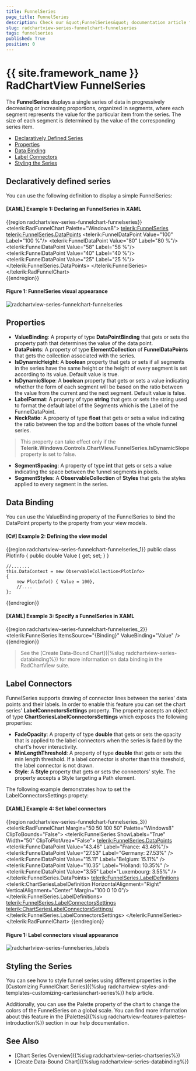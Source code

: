 ```yaml
---
title: FunnelSeries
page_title: FunnelSeries
description: Check our &quot;FunnelSeries&quot; documentation article for the RadChartView {{ site.framework_name }} control.
slug: radchartview-series-funnelchart-funnelseries
tags: funnelseries
published: True
position: 0
---
```


# {{ site.framework_name }} RadChartView FunnelSeries

The __FunnelSeries__ displays a single series of data in progressively decreasing or increasing proportions, organized in segments, where each segment represents the value for the particular item from the series. The size of each segment is determined by the value of the corresponding series item.

* [Declaratively Defined Series](#declaratively-defined-series)
* [Properties](#properties)
* [Data Binding](#data-binding)
* [Label Connectors](#label-connectors)
* [Styling the Series](#styling-the-series)

## Declaratively defined series

You can use the following definition to display a simple FunnelSeries:        

#### __[XAML] Example 1: Declaring an FunnelSeries in XAML__
{{region radchartview-series-funnelchart-funnelseries}}
	<telerik:RadFunnelChart Palette="Windows8">
		<telerik:FunnelSeries>
			<telerik:FunnelSeries.DataPoints>
				<telerik:FunnelDataPoint Value="100" Label="100 %"/>
				<telerik:FunnelDataPoint Value="80" Label="80 %"/>
				<telerik:FunnelDataPoint Value="58" Label="58 %"/>
				<telerik:FunnelDataPoint Value="40" Label="40 %"/>
				<telerik:FunnelDataPoint Value="25" Label="25 %"/>
			</telerik:FunnelSeries.DataPoints>
		</telerik:FunnelSeries>
	</telerik:RadFunnelChart>	
{{endregion}}

#### __Figure 1: FunnelSeries visual appearance__
![ radchartview-series-funnelchart-funnelseries](images/radchartview-series-funnelseries.png)

## Properties

* __ValueBinding__: A property of type __DataPointBinding__ that gets or sets the property path that determines the value of the data point.
* __DataPoints__: A property of type __ElementCollection__ of __FunnelDataPoints__ that gets the collection associated with the series.
* __IsDynamicHeight__: A __boolean__ property that gets or sets if all segments in the series have the same height or the height of every segment is set according to its value. Default value is true.
* __IsDynamicSlope__: A __boolean__ property that gets or sets a value indicating whether the form of each segment will be based on the ratio between the value from the current and the next segment. Default value is false.
* __LabelFormat__: A property of type __string__ that gets or sets the string used to format the default label of the Segments which is the Label of the FunnelDataPoint.
* __NeckRatio__: A property of type __float__ that gets or sets a value indicating the ratio between the top and the bottom bases of the whole funnel series. 

>This property can take effect only if the __Telerik.Windows.Controls.ChartView.FunnelSeries.IsDynamicSlope__ property is set to false.

* __SegmentSpacing__: A property of type __int__ that gets or sets a value indicating the space between the funnel segments in pixels.
* __SegmentStyles__: A __ObservableCollection__ of __Styles__ that gets the styles applied to every segment in the series. 

## Data Binding

You can use the ValueBinding property of the FunnelSeries to bind the DataPoint property to the property from your view models.

#### __[C#] Example 2: Defining the view model__

{{region radchartview-series-funnelchart-funnelseries_1}}
	public class PlotInfo
    {
        public double Value { get; set; }
    }

	//.......
	this.DataContext = new ObservableCollection<PlotInfo>
	{
		new PlotInfo() { Value = 100},
		//....
	};
{{endregion}}	

#### __[XAML] Example 3: Specify a FunnelSeries in XAML__
{{region radchartview-series-funnelchart-funnelseries_2}}	
	<telerik:FunnelSeries ItemsSource="{Binding}" ValueBinding="Value" />
{{endregion}}

>See the [Create Data-Bound Chart]({%slug radchartview-series-databinding%}) for more information on data binding in the RadChartView suite.

## Label Connectors

FunnelSeries supports drawing of connector lines between the series' data points and their labels. In order to enable this feature you can set the chart series' __LabelConnectorsSettings__ property. The property accepts an object of type __ChartSeriesLabelConnectorsSettings__ which exposes the following properties:

* __FadeOpacity__: A property of type __double__ that gets or sets the opacity that is applied to the label connectors when the series is faded by the chart's hover interactivity.
* __MinLengthThreshold__: A property of type __double__ that gets or sets the min length threshold. If a label connector is shorter than this threshold, the label connector is not drawn.
* __Style__: A __Style__ property that gets or sets the connectors' style. The property accepts a Style targeting a Path element.

The following example demonstrates how to set the LabelConnectorsSettings propety:

#### __[XAML] Example 4: Set label connectors__
{{region radchartview-series-funnelchart-funnelseries_3}}
	<telerik:RadFunnelChart  Margin="50 50 100 50"  Palette="Windows8" ClipToBounds="False">
		<telerik:FunnelSeries ShowLabels="True" Width="50" ClipToPlotArea="False">
			<telerik:FunnelSeries.DataPoints>
				<telerik:FunnelDataPoint Value="43.46" Label="France: 43.46%"/>
				<telerik:FunnelDataPoint Value="27.53" Label="Germany: 27.53%" />
				<telerik:FunnelDataPoint Value="15.11" Label="Belgium: 15.11%" />
				<telerik:FunnelDataPoint Value="10.35" Label="Holland: 10.35%" />
				<telerik:FunnelDataPoint Value="3.55" Label="Luxembourg: 3.55%" />
			</telerik:FunnelSeries.DataPoints>
			<telerik:FunnelSeries.LabelDefinitions>
				<telerik:ChartSeriesLabelDefinition HorizontalAlignment="Right" VerticalAlignment="Center" Margin="100 0 10 0"/>
			</telerik:FunnelSeries.LabelDefinitions>
			<telerik:FunnelSeries.LabelConnectorsSettings>
				<telerik:ChartSeriesLabelConnectorsSettings/>
			</telerik:FunnelSeries.LabelConnectorsSettings>
		</telerik:FunnelSeries>
	</telerik:RadFunnelChart>
{{endregion}}

#### __Figure 1: Label connectors visual appearance__
![ radchartview-series-funnelseries_labels](images/radchartview-series-funnelseries_labels.png)

## Styling the Series

You can see how to style funnel series using different properties in the [Customizing FunnelChart Series]({%slug radchartview-styles-and-templates-customizing-cartesianchart-series%}) help article.

Additionally, you can use the Palette property of the chart to change the colors of the FunnelSeries on a global scale. You can find more information about this feature in the [Palettes]({%slug radchartview-features-palettes-introduction%}) section in our help documentation.

## See Also
 * [Chart Series Overview]({%slug radchartview-series-chartseries%})
 * [Create Data-Bound Chart]({%slug radchartview-series-databinding%})
